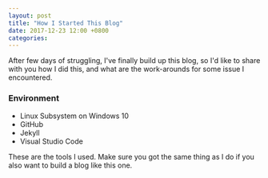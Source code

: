 ```yaml
---
layout: post
title: "How I Started This Blog"
date: 2017-12-23 12:00 +0800
categories:
---
```


After few days of struggling, I've finally build up this blog, so I'd like to share with you how I did this, and what are the work-arounds for some issue I encountered.

### Environment
- Linux Subsystem on Windows 10
- GitHub
- Jekyll
- Visual Studio Code

These are the tools I used. Make sure you got the same thing as I do if you also want to build a blog like this one.

